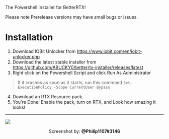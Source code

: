 The Powershell Installer for BetterRTX!

Please note Prerelease versions may have small bugs or issues. 


# Installation
1. Download IOBit Unlocker from https://www.iobit.com/en/iobit-unlocker.php
2. Download the latest stable installer from https://github.com/ABUCKY0/betterrtx-installer/releases/latest
3. Right click on the Powershell Script and click Run As Administrator
> If it crashes as soon as it starts, run this command `Set-ExecutionPolicy -Scope CurrentUser Bypass`
4. Download an RTX Resource pack. 
5. You're Done! Enable the pack, turn on RTX, and Look how amazing it looks!
***
<img src="https://github.com/ABUCKY0/BetterRTX-Installer/assets/81783950/80046acc-b76a-4665-9257-4eab689ba2f0"></img>
<p align="center" >Screenshot by: <a style="font-weight:bold;">@Philip1107#3146</a></p>
